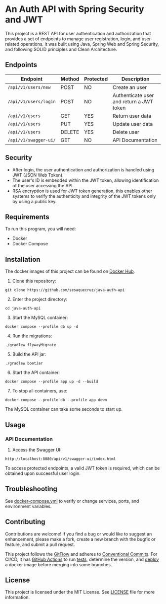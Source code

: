 # An Auth API with Spring Security and JWT

This project is a REST API for user authentication and authorization that provides a set of endpoints to manage user registration, login, and user-related operations. It was built using Java, Spring Web and Spring Security, and following SOLID principles and Clean Architecture.

## Endpoints

| Endpoint              | Method | Protected | Description                              |
|-----------------------| ------ |-----------|------------------------------------------|
| `/api/v1/users/new`   | POST   | NO        | Create an user                           |
| `/api/v1/users/login` | POST   | NO        | Authenticate user and return a JWT token |
| `/api/v1/users`       | GET    | YES       | Return user data                         |
| `/api/v1/users`       | PUT    | YES       | Update user data                         |
| `/api/v1/users`       | DELETE | YES       | Delete user                              |
| `/api/v1/swagger-ui/` | GET    | NO        | API Documentation                        |

## Security

- After login, the user authentication and authorization is handled using JWT (JSON Web Token).
- The user's ID is embedded within the JWT token, allowing identification of the user accessing the API.
- RSA encryption is used for JWT token generation, this enables other systems to verify the authenticity and integrity of the JWT tokens only by using a public key.

## Requirements

To run this program, you will need:

- Docker
- Docker Compose

## Installation

The docker images of this project can be found on [Docker Hub](https://hub.docker.com/r/sesaquecruz/java-auth-api).

1. Clone this repository:

```
git clone https://github.com/sesaquecruz/java-auth-api
```

2. Enter the project directory:

```
cd java-auth-api
```

3. Start the MySQL container:

```
docker compose --profile db up -d
```

4. Run the migrations:

```
./gradlew flywayMigrate
```

5. Build the API jar:

```
./gradlew bootJar
```

6. Start the API container:

```
docker compose --profile app up -d --build
```

7. To stop all containers, use:

```
docker compose --profile db --profile app down
```

The MySQL container can take some seconds to start up.

## Usage

### API Documentation

1. Access the Swagger UI:

```
http://localhost:8080/api/v1/swagger-ui/index.html
```

To access protected endpoints, a valid JWT token is required, which can be obtained upon successful user login.

## Troubleshooting

See [docker-compose.yml](./docker-compose.yml) to verify or change services, ports, and environment variables.

## Contributing

Contributions are welcome! If you find a bug or would like to suggest an enhancement, please make a fork, create a new branch with the bugfix or feature, and submit a pull request.

This project follows the [GitFlow](https://www.atlassian.com/git/tutorials/comparing-workflows/gitflow-workflow) and adheres to [Conventional Commits](https://www.conventionalcommits.org/en/v1.0.0/). For CI/CD, it has [GitHub Actions](https://github.com/features/actions) to run [tests](.github/workflows/ci.yml), determine the version, and [deploy](.github/workflows/ci-cd.yml) a docker image before merging into some branches.

## License

This project is licensed under the MIT License. See [LICENSE](./LICENSE) file for more information.
